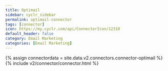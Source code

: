 ```yaml
---
title: Optimail
sidebar: cyclr_sidebar
permalink: optimail-connector
tags: [connector]
icon: https://my.cyclr.com/api/ConnectorIcon/12310
default_header: false
category: Email Marketing
categories: [Email Marketing]
---
```

{% assign connectordata = site.data.v2.connectors.connector-optimail %}
{% include v2/connector/connector.html %}	